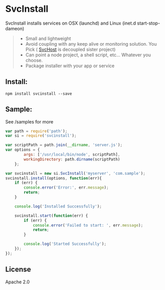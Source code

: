 # SvcInstall

SvcInstall installs services on OSX (launchd) and Linux (inet.d start-stop-dameon)


>  - Small and lightweight
>  - Avoid coupling with any keep alive or monitoring solution.  You Pick ( [SvcHost] is decoupled sister project)
>  - Can point a node project, a shell script, etc... Whatever you choose.
>  - Package installer with your app or service

## Install:

    npm install svcinstall --save


## Sample:
See /samples for more

```js
var path = require('path');
var si = require('svcinstall');

var scriptPath = path.join(__dirname, 'server.js');
var options = { 
		args: ['/usr/local/bin/node', scriptPath],
		workingDirectory: path.dirname(scriptPath)
	};

var svcinstall = new si.SvcInstall('myserver', 'com.sample');
svcinstall.install(options, function(err){
	if (err) {
		console.error('Error:', err.message);
		return;
	}

	console.log('Installed Successfully');

	svcinstall.start(function(err) {
		if (err) {
			console.error('Failed to start: ', err.message);
			return;
		}

		console.log('Started Successfully');
	});
});
```

License
----

Apache 2.0

[svchost]:http://github.com/bryanmacfarlane/svchost

